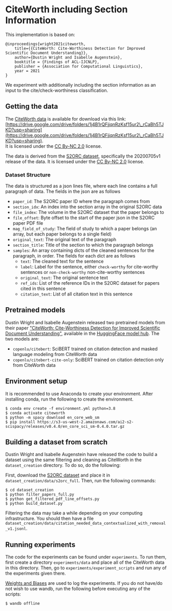 # CiteWorth including Section Information
This implementation is based on:
```
@inproceedings{wright2021citeworth,
    title={{CiteWorth: Cite-Worthiness Detection for Improved Scientific Document Understanding}},
    author={Dustin Wright and Isabelle Augenstein},
    booktitle = {Findings of ACL-IJCNLP},
    publisher = {Association for Computational Linguistics},
    year = 2021
}
```
We experiment with additionally including the section information as an input to the cite/check-worthiness classification.

## Getting the data
The [CiteWorth data](https://github.com/copenlu/cite-worth) is available for download via this link: [https://drive.google.com/drive/folders/1j4B1rQFjjqnRzKsf15ur2\_rCaBh5TJKD?usp=sharing](https://drive.google.com/drive/folders/1j4B1rQFjjqnRzKsf15ur2\_rCaBh5TJKD?usp=sharing).  
It is licensed under the [CC By-NC 2.0](https://creativecommons.org/licenses/by-nc/2.0/) license.

The data is derived from the [S2ORC dataset](https://github.com/allenai/s2orc), specifically the 20200705v1 release of the data. It is licensed under the [CC By-NC 2.0](https://creativecommons.org/licenses/by-nc/2.0/) license.   

### Dataset Structure

The data is structured as a json lines file, where each line contains a full paragraph of data. The fields in the json are as follows
 - `paper_id`: The S2ORC paper ID where the paragraph comes from
 - `section_idx`: An index into the section array in the original S2ORC data
 - `file_index`: The volume in the S2ORC dataset that the paper belongs to
 - `file_offset`: Byte offset to the start of the paper json in the S2ORC paper PDF file
 - `mag_field_of_study`: The field of study to which a paper belongs (an array, but each paper belongs to a single field)
 - `original_text`: The original text of the paragraph
 - `section_title`: Title of the section to which the paragraph belongs
 - `samples`: An array containing dicts of the cleaned sentences for the paragraph, in order. The fields for each dict are as follows
   - `text`: The cleaned text for the sentence
   - `label`: Label for the sentence, either `check-worthy` for cite-worthy sentences or `non-check-worthy` non-cite-worthy sentences
   - `original_text`: The original sentence text
   - `ref_ids`: List of the reference IDs in the S2ORC dataset for papers cited in this sentence
   - `citation_text`: List of all citation text in this sentence

## Pretrained models
Dustin Wright and Isabelle Augenstein released two pretrained models from their paper ["CiteWorth: Cite-Worthiness Detection for Improved Scientific Document Understanding"](https://arxiv.org/abs/2105.10912), available in the [HuggingFace model hub](https://huggingface.co/copenlu). The two models are:
 - `copenlu/citebert`: SciBERT trained on citation detection and masked language modeling from CiteWorth data
 - `copenlu/citebert-cite-only`: SciBERT trained on citation detection only from CiteWorth data

## Environment setup
It is recommended to use Anaconda to create your environment. After installing conda, run the following to create the environment.
```[bash]
$ conda env create -f environment.yml python=3.8
$ conda activate citeworth
$ python -m spacy download en_core_web_sm
$ pip install https://s3-us-west-2.amazonaws.com/ai2-s2-scispacy/releases/v0.4.0/en_core_sci_sm-0.4.0.tar.gz   
``` 

## Building a dataset from scratch
Dustin Wright and Isabelle Augenstein have released the code to build a dataset using the same filtering and cleaning as CiteWorth in the `dataset_creation` directory. To do so, do the following:

First, download the [S2ORC dataset](https://github.com/allenai/s2orc) and place it in `dataset_creation/data/s2orc_full`. Then, run the following commands:
```[bash]
$ cd dataset_creation
$ python filter_papers_full.py
$ python get_filtered_pdf_line_offsets.py
$ python build_dataset.py
```

Filtering the data may take a while depending on your computing infrastructure. You should then have a file `dataset_creation/data/citation_needed_data_contextualized_with_removal_v1.jsonl`. 


## Running experiments
The code for the experiments can be found under `experiments`. To run them, first create a directory `experiments/data` and place all of the CiteWorth data in this directory. Then, go to `experiments/experiment_scripts` and run any of the experiments given there.

[Weights and Biases](https://wandb.ai/site) are used to log the experiments. If you do not have/do not wish to use wandb, run the following before executing any of the scripts:
```
$ wandb offline
```
